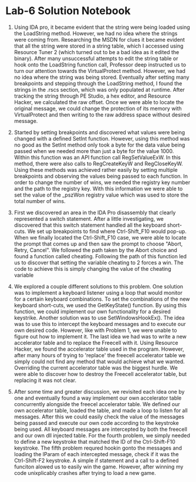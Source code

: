 # Lab-6 Solution Notebook

1) Using IDA pro, it became evident that the string were being loaded using the LoadString method. However, we had no idea where the strings were coming from. Researching the MSDN for clues it became evident that all the string were stored in a string table, which I accessed using Resource Tuner 2 (which turned out to be a bad idea as it edited the binary). After many unsuccessful attempts to edit the string table or hook onto the LoadString function call, Professor deep instructed us to turn our attention towards the VirtualProtect method. However, we had no idea where the string was being stored. Eventually after setting many breakpoints and stepping through the LoadString method, I found the strings in the .rscs section, which was only populated at runtime. After tracking the string through PE Studio, a hex editor, and Resource Hacker, we calculated the raw offset. Once we were able to locate the original message, we could change the protection of its memory with VirtualProtect and then writing to the raw address space without desired message.  

2) Started by setting breakpoints and discovered what values were being changed with a defined SetInt function. However, using this method was no good as the SetInt method only took a byte for the data value being passed when we needed more than just a byte for the value 1000. Within this function was an API function call RegSetValueExW. In this method, there were also calls to RegCreateKeyW and RegCloseKeyW. Using these methods was achieved rather easily by setting multiple breakpoints and observing the values being passed to each function. In order to change the number of wins, we needed the registry key number and the path to the registry key. With this information we were able to set the value of the _pszWon registry value which was used to store the total number of wins. 

3) First we discovered an area in the IDA Pro disassembly that clearly represented a switch statement. After a little investigating, we discovered that this switch statement handled all the keyboard short-cuts. We set up breakpoints to find where Ctrl-Shift_F10 would pop-up. When we finally located the Ctrl-Shift_F10 case, we were able to locate the prompt that comes up and then saw the prompt to choose "Abort, Retry, Cancel". We followed the path taken by the Abort choice and found a function called cheating. Following the path of this function led us to discover that setting the variable cheating to 2 forces a win. The code to achieve this is simply changing the value of the cheating variable  

4) We explored a couple different solutions to this problem. One solution was to implement a keyboard listener using a loop that would monitor for a certain keyboard combinations. To set the combinations of the new keyboard short-cuts, we used the GetKeyState() function. By using this function, we could implement our own functionality for a desired keystrike. Another solution was to use SetWindowsHookEx(). The idea was to use this to intercept the keyboard messages and to execute our own desired code. However, like with Problem 1, we were unable to figure out how to implement it. The last idea we had was to write a new accelerator table and to replace the Freecell with it. Using Resource Hacker, we found the accelerator table used in the program. However, after many hours of trying to 'replace' the freecell accelerator table we simply could not find any method that would achieve what we wanted. Overriding the current accelerator table was the biggest hurdle. We were able to discover how to destroy the Freecell accelerator table, but replacing it was not clear. 

5) After some time and greater discussion, we revisited each idea one by one and eventually found a way implement our own accelerator table concurrently alongside the freecel accelerator table. We defined our own accelerator table, loaded the table, and made a loop to listen for all messages. After this we could easily check the value of the messages being passed and execute our own code according to the keystroke being used. All keyboard messages are intercepted by both the freecell and our own dll injected table. For the fourth problem, we simply needed to define a new keystroke that matched the ID of the Ctrl-Shift-F10 keystroke. The fifth problem requred hookin gonto the messages and loading the lParam of each intercepted message, check if it was the Ctrl-Shift-F2 keystroke. A simple if statement and a call to a defined funciton alowed us to easily win the game. However, after winning my code unixplicably crashes after trying to load a new game.
